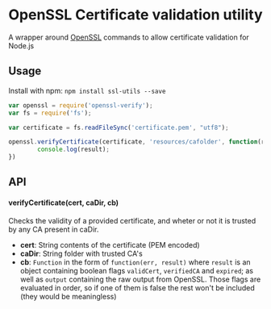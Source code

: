 OpenSSL Certificate validation utility
======================================

A wrapper around [OpenSSL](http://www.openssl.org/) commands to allow certificate validation for Node.js

Usage
-----

Install with npm: `npm install ssl-utils --save`

```js
var openssl = require('openssl-verify');
var fs = require('fs');

var certificate = fs.readFileSync('certificate.pem', "utf8");

openssl.verifyCertificate(certificate, 'resources/cafolder', function(result) {
        console.log(result);
})
```

API
---

#### verifyCertificate(cert, caDir, cb)
Checks the validity of a provided certificate, and wheter or not it is trusted by any CA present in caDir.

* __cert__: String contents of the certificate (PEM encoded)
* __caDir__: String folder with trusted CA's
* __cb__: `Function` in the form of `function(err, result)` where `result` is an object containing boolean flags
  `validCert`, `verifiedCA` and `expired`; as well as `output` containing the raw output from OpenSSL.
  Those flags are evaluated in order, so if one of them is false the rest won't be included (they would be meaningless)
